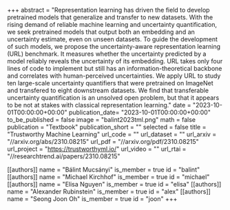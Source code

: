 +++
abstract = "Representation learning has driven the field to develop pretrained models that generalize and transfer to new datasets. With the rising demand of reliable machine learning and uncertainty quantification, we seek pretrained models that output both an embedding and an uncertainty estimate, even on unseen datasets. To guide the development of such models, we propose the uncertainty-aware representation learning (URL) benchmark. It measures whether the uncertainty predicted by a model reliably reveals the uncertainty of its embedding. URL takes only four lines of code to implement but still has an information-theoretical backbone and correlates with human-perceived uncertainties. We apply URL to study ten large-scale uncertainty quantifiers that were pretrained on ImageNet and transfered to eight downstream datasets. We find that transferable uncertainty quantification is an unsolved open problem, but that it appears to be not at stakes with classical representation learning."
date = "2023-10-01T00:00:00+00:00"
publication_date= "2023-10-01T00:00:00+00:00"
to_be_published = false
image = "balint2023tml.png"
math = false
publication = "Textbook"
publication_short = ""
selected = false
title = "Trustworthy Machine Learning"
url_code = ""
url_dataset = ""
url_arxiv = "//arxiv.org/abs/2310.08215"
url_pdf = "//arxiv.org/pdf/2310.08215"
url_project = "https://trustworthyml.io/"
url_video = ""
url_rtai = "//researchtrend.ai/papers/2310.08215"

[[authors]]
    name = "Bálint Mucsányi"
    is_member = true
    id = "balint"
[[authors]]
    name = "Michael Kirchhof"
    is_member = true
    id = "michael"
[[authors]]
    name = "Elisa Nguyen"
    is_member = true
    id = "elisa"
[[authors]]
    name = "Alexander Rubinstein"
    is_member = true
    id = "alex"
[[authors]]
    name = "Seong Joon Oh"
    is_member = true
    id = "joon"
+++
